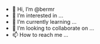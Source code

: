 - 👋 Hi, I’m @bermr
- 👀 I’m interested in ...
- 🌱 I’m currently learning ...
- 💞️ I’m looking to collaborate on ...
- 📫 How to reach me ...

<!---
bermr/bermr is a ✨ special ✨ repository because its `README.md` (this file) appears on your GitHub profile.
You can click the Preview link to take a look at your changes.
--->
